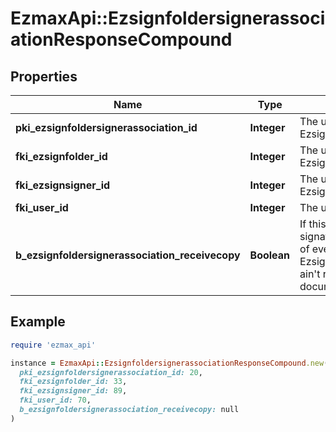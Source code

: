 # EzmaxApi::EzsignfoldersignerassociationResponseCompound

## Properties

| Name | Type | Description | Notes |
| ---- | ---- | ----------- | ----- |
| **pki_ezsignfoldersignerassociation_id** | **Integer** | The unique ID of the Ezsignfoldersignerassociation |  |
| **fki_ezsignfolder_id** | **Integer** | The unique ID of the Ezsignfolder |  |
| **fki_ezsignsigner_id** | **Integer** | The unique ID of the Ezsignsigner |  |
| **fki_user_id** | **Integer** | The unique ID of the User |  |
| **b_ezsignfoldersignerassociation_receivecopy** | **Boolean** | If this flag is true. The signatory will receive a copy of every signed Ezsigndocument even if it ain&#39;t required to sign the document. |  |

## Example

```ruby
require 'ezmax_api'

instance = EzmaxApi::EzsignfoldersignerassociationResponseCompound.new(
  pki_ezsignfoldersignerassociation_id: 20,
  fki_ezsignfolder_id: 33,
  fki_ezsignsigner_id: 89,
  fki_user_id: 70,
  b_ezsignfoldersignerassociation_receivecopy: null
)
```

